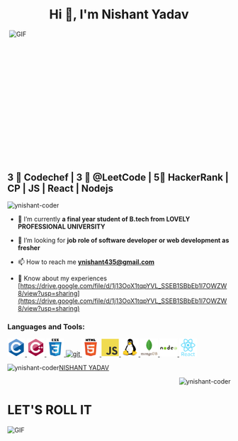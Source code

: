 <h1 align="center">Hi 👋, I'm Nishant Yadav </h1> 
<img align="right" alt="GIF" src="https://github.com/arsentieva/arsentieva/blob/main/code.gif?raw=true" width="500" height="320" />

## 3 🌟 Codechef | 3 🌟 @LeetCode | 5🌟 HackerRank | CP | JS | React | Nodejs
<p align="left"> <img src="https://komarev.com/ghpvc/?username=ynishant-coder&label=Profile%20views&color=0e75b6&style=flat" alt="ynishant-coder" /> </p>

- 🌱 I’m currently **a final year student of B.tech from LOVELY PROFESSIONAL UNIVERSITY**

- 🤝 I’m looking for **job role of software developer or web development as fresher**

- 📫 How to reach me **ynishant435@gmail.com**

- 📄 Know about my experiences [https://drive.google.com/file/d/1j13OoX1tqpYVL_SSEB1SBbEb1l7OWZW8/view?usp=sharing](https://drive.google.com/file/d/1j13OoX1tqpYVL_SSEB1SBbEb1l7OWZW8/view?usp=sharing)


<h3 align="left">Languages and Tools:</h3>
<p align="left"> <a href="https://www.cprogramming.com/" target="_blank"> <img src="https://raw.githubusercontent.com/devicons/devicon/master/icons/c/c-original.svg" alt="c" width="40" height="40"/> </a> <a href="https://www.w3schools.com/cpp/" target="_blank"> <img src="https://raw.githubusercontent.com/devicons/devicon/master/icons/cplusplus/cplusplus-original.svg" alt="cplusplus" width="40" height="40"/> </a> <a href="https://www.w3schools.com/css/" target="_blank"> <img src="https://raw.githubusercontent.com/devicons/devicon/master/icons/css3/css3-original-wordmark.svg" alt="css3" width="40" height="40"/> </a> <a href="https://git-scm.com/" target="_blank"> <img src="https://www.vectorlogo.zone/logos/git-scm/git-scm-icon.svg" alt="git" width="40" height="40"/> </a> <a href="https://www.w3.org/html/" target="_blank"> <img src="https://raw.githubusercontent.com/devicons/devicon/master/icons/html5/html5-original-wordmark.svg" alt="html5" width="40" height="40"/> </a> <a href="https://developer.mozilla.org/en-US/docs/Web/JavaScript" target="_blank"> <img src="https://raw.githubusercontent.com/devicons/devicon/master/icons/javascript/javascript-original.svg" alt="javascript" width="40" height="40"/> </a> <a href="https://www.linux.org/" target="_blank"> <img src="https://raw.githubusercontent.com/devicons/devicon/master/icons/linux/linux-original.svg" alt="linux" width="40" height="40"/> </a> <a href="https://www.mongodb.com/" target="_blank"> <img src="https://raw.githubusercontent.com/devicons/devicon/master/icons/mongodb/mongodb-original-wordmark.svg" alt="mongodb" width="40" height="40"/> </a> <a href="https://nodejs.org" target="_blank"> <img src="https://raw.githubusercontent.com/devicons/devicon/master/icons/nodejs/nodejs-original-wordmark.svg" alt="nodejs" width="40" height="40"/> </a> <a href="https://reactjs.org/" target="_blank"> <img src="https://raw.githubusercontent.com/devicons/devicon/master/icons/react/react-original-wordmark.svg" alt="react" width="40" height="40"/> </a> </p>

<p><img align="left" src="https://github-readme-stats.vercel.app/api/top-langs?username=ynishant-coder&show_icons=true&locale=en&layout=compact" alt="ynishant-coder" /></p>
<div class="badge-base LI-profile-badge" data-locale="en_US" data-size="medium" data-theme="dark" data-type="VERTICAL" data-vanity="nishant435" data-version="v1"><a class="badge-base__link LI-simple-link" href="https://in.linkedin.com/in/nishant435?trk=profile-badge">NISHANT YADAV</a></div>
              
<p>&nbsp;<img align="right" src="https://github-readme-stats.vercel.app/api?username=ynishant-coder&show_icons=true&locale=en" alt="ynishant-coder" /></p>

<h1> LET'S ROLL IT</h1>
<img align="center" alt="GIF" src="https://github.com/arsentieva/arsentieva/blob/main/coder.gif?raw=true" width="700" height="320" />
